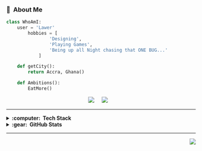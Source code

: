 <!--<img src="images/svg/header_en.svg"></img> -->

### :space_invader: &nbsp;About Me

```python
class WhoAmI:
	user = 'Lawer'
		hobbies = [
				'Designing',
				'Playing Games',
				'Being up all Night chasing that ONE BUG...'
			]

	def getCity():
		return Accra, Ghana()

	def Ambitions():
		EatMore()


```

<p align="center">
  <a href="mailto:prospaul999@gmail.com?subject=Hello%20Mr%20Lawer"><img src="https://img.shields.io/badge/gmail-%23D14836.svg?&style=for-the-badge&logo=gmail&logoColor=white" /></a>&nbsp;&nbsp;&nbsp;&nbsp;
  <a href="https://www.linkedin.com/in/paul-prosper-lawer-23419021a/"><img src="https://img.shields.io/badge/linkedin-%230077B5.svg?&style=for-the-badge&logo=linkedin&logoColor=white" /></a>&nbsp;&nbsp;&nbsp;&nbsp;

</p>

<hr/>

<details>
  <summary><b>:computer: &nbsp;Tech Stack</b></summary>
  <br/>

![HTML5](https://img.shields.io/badge/HTML5-E34F26.svg?&style=flat&logo=html5&logoColor=white)&nbsp;
![CSS3](https://img.shields.io/badge/CSS3-%231572B6.svg?&style=flat&logo=css3&logoColor=white)&nbsp;
![Bootstrap](https://img.shields.io/badge/Bootstrap-7952B3.svg?&style=flat&logo=bootstrap&logoColor=white)
![Tailwind](https://img.shields.io/badge/Tailwind_CSS-38B2AC.svg?&style=flat&logo=tailwind-css&logoColor=white)
![JavaScript](https://img.shields.io/badge/JAVASCRIPT-323330.svg?&style=flat&logo=javascript&logoColor=%23F7DF1E)&nbsp;
![React](https://img.shields.io/badge/REACT-61DAFB.svg?style=flat&logo=react&logoColor=white)
![React Native](https://img.shields.io/badge/React_Native-61DAFB.svg?&style=flat&logo=react&logoColor=white)
![Python](https://img.shields.io/badge/PYTHON-3776AB.svg?&style=flat&logo=python&logoColor=white)&nbsp;

</details>

<details>
  <summary><b>:gear: &nbsp;GitHub Stats</b></summary>
  <br/>
    <p align="center">
        <img height="137px" src="https://github-readme-streak-stats.herokuapp.com/?user=1skepta&hide_border=true&theme=nightowl" />
    </p>
    <p align="center">
        <img height="137px" src="https://github-readme-stats.vercel.app/api?username=1skepta&hide_title=true&hide_border=true&show_icons=true&include_all_commits=true&count_private=true&line_height=21&theme=nightowl" /> <img height="137px" src="https://github-readme-stats.vercel.app/api/top-langs/?username=1skepta&hide=html&hide_title=true&hide_border=true&layout=compact&langs_count=8&theme=nightowl" />
    </p>
</details>

<hr/>

<p align="right">
<img src="https://komarev.com/ghpvc/?username=1skepta&style=plastic&label=views"><img>
</p>
